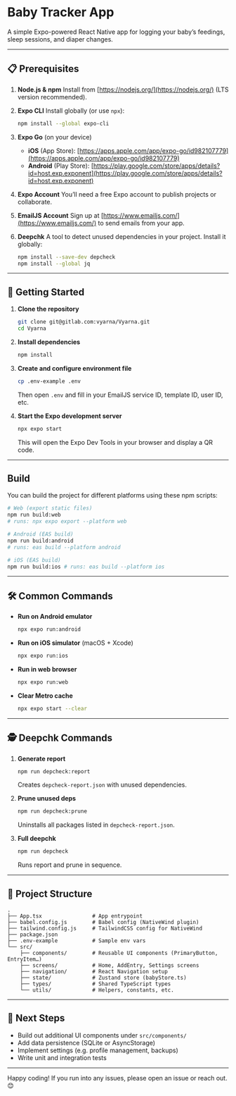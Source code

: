 # Baby Tracker App

A simple Expo-powered React Native app for logging your baby’s feedings, sleep sessions, and diaper changes.

---

## 📋 Prerequisites

1. **Node.js & npm**
   Install from [https://nodejs.org/](https://nodejs.org/) (LTS version recommended).

2. **Expo CLI**
   Install globally (or use `npx`):

   ```bash
   npm install --global expo-cli
   ```

3. **Expo Go** (on your device)
   - **iOS** (App
     Store): [https://apps.apple.com/app/expo-go/id982107779](https://apps.apple.com/app/expo-go/id982107779)
   - **Android** (Play
     Store): [https://play.google.com/store/apps/details?id=host.exp.exponent](https://play.google.com/store/apps/details?id=host.exp.exponent)

4. **Expo Account**
   You’ll need a free Expo account to publish projects or collaborate.

5. **EmailJS Account**
   Sign up at [https://www.emailjs.com/](https://www.emailjs.com/) to send emails from your app.

6. **Deepchk**
   A tool to detect unused dependencies in your project. Install it globally:

   ```bash
   npm install --save-dev depcheck
   npm install --global jq
   ```

---

## 🚀 Getting Started

1. **Clone the repository**

   ```bash
   git clone git@gitlab.com:vyarna/Vyarna.git
   cd Vyarna
   ```

2. **Install dependencies**

   ```bash
   npm install
   ```

3. **Create and configure environment file**

   ```bash
   cp .env-example .env
   ```

   Then open `.env` and fill in your EmailJS service ID, template ID, user ID, etc.

4. **Start the Expo development server**

   ```bash
   npx expo start
   ```

   This will open the Expo Dev Tools in your browser and display a QR code.

---

## Build

You can build the project for different platforms using these npm scripts:

```bash
# Web (export static files)
npm run build:web
# runs: npx expo export --platform web

# Android (EAS build)
npm run build:android
# runs: eas build --platform android

# iOS (EAS build)
npm run build:ios # runs: eas build --platform ios
```

---

## 🛠️ Common Commands

- **Run on Android emulator**

  ```bash
  npx expo run:android
  ```

- **Run on iOS simulator** (macOS + Xcode)

  ```bash
  npx expo run:ios
  ```

- **Run in web browser**

  ```bash
  npx expo run:web
  ```

- **Clear Metro cache**

  ```bash
  npx expo start --clear
  ```

---

## 🕵️ Deepchk Commands

1. **Generate report**

   ```bash
   npm run depcheck:report
   ```

   Creates `depcheck-report.json` with unused dependencies.

2. **Prune unused deps**

   ```bash
   npm run depcheck:prune
   ```

   Uninstalls all packages listed in `depcheck-report.json`.

3. **Full deepchk**

   ```bash
   npm run depcheck
   ```

   Runs report and prune in sequence.

---

## 📂 Project Structure

```
.
├── App.tsx                # App entrypoint
├── babel.config.js        # Babel config (NativeWind plugin)
├── tailwind.config.js     # TailwindCSS config for NativeWind
├── package.json
├── .env-example           # Sample env vars
└── src/
    ├── components/        # Reusable UI components (PrimaryButton, EntryItem…)
    ├── screens/           # Home, AddEntry, Settings screens
    ├── navigation/        # React Navigation setup
    ├── state/             # Zustand store (babyStore.ts)
    ├── types/             # Shared TypeScript types
    └── utils/             # Helpers, constants, etc.
```

---

## 🎯 Next Steps

- Build out additional UI components under `src/components/`
- Add data persistence (SQLite or AsyncStorage)
- Implement settings (e.g. profile management, backups)
- Write unit and integration tests

---

Happy coding! If you run into any issues, please open an issue or reach out. 😊
